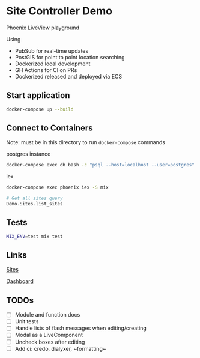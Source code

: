 # Site Controller Demo

Phoenix LiveView playground

Using

- PubSub for real-time updates
- PostGIS for point to point location searching
- Dockerized local development
- GH Actions for CI on PRs
- Dockerized released and deployed via ECS

## Start application

```bash
docker-compose up --build
```

## Connect to Containers

Note: must be in this directory to run `docker-compose` commands

postgres instance

```bash
docker-compose exec db bash -c "psql --host=localhost --user=postgres"
```

iex

```bash
docker-compose exec phoenix iex -S mix

# Get all sites query
Demo.Sites.list_sites
```

## Tests

```bash
MIX_ENV=test mix test
```

## Links

[Sites](http://localhost:4000/sites)

[Dashboard](http://localhost:4000/dashboard/home)

## TODOs

- [ ] Module and function docs
- [ ] Unit tests
- [ ] Handle lists of flash messages when editing/creating
- [ ] Modal as a LiveComponent
- [ ] Uncheck boxes after editing
- [ ] Add ci: credo, dialyxer, ~formatting~
